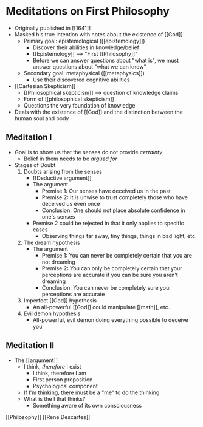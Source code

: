 # Meditations on First Philosophy

- Originally published in [[1641]]
- Masked his true intention with notes about the existence of [[God]]
  - Primary goal: epistemological ([[epistemology]])
    - Discover their abilities in knowledge/belief
    - [[Epistemology]] --> "First [[Philosophy]]"
    - Before we can answer questions about "what is", we must answer questions about "what we can know"
  - Secondary goal: metaphysical ([[metaphysics]])
    - Use their discovered cognitive abilities
- [[Cartesian Skepticism]]
  - [[Philosophical skepticism]] --> question of knowledge claims
  - Form of [[philosophical skepticism]]
  - Questions the very foundation of knowledge
- Deals with the existence of [[God]] and the distinction between the human soul and body

## Meditation I

- Goal is to show us that the senses do not provide _certainty_
  - Belief in them needs to be _argued for_
- Stages of Doubt
  1. Doubts arising from the senses
     - [[Deductive argument]]
     - The argument
       - Premise 1: Our senses have deceived us in the past
       - Premise 2: It is unwise to trust completely those who have deceived us even once
       - Conclusion: One should not place absolute confidence in one's senses
     - Premise 2 could be rejected in that it only applies to specific cases
       - Observing things far away, tiny things, things in bad light, etc.
  2. The dream hypothesis
     - The argument
       - Premise 1: You can never be completely certain that you are not dreaming
       - Premise 2: You can only be completely certain that your perceptions are accurate if you can be sure you aren't dreaming
       - Conclusion: You can never be completely sure your perceptions are accurate
  3. Imperfect [[God]] hypothesis
     - An all-powerful [[God]] could manipulate [[math]], etc.
  4. Evil demon hypothesis
     - All-powerful, evil demon doing everything possible to deceive you

## Meditation II

- The [[argument]]
  - I think, *therefore* I exist
    - I think, therefore I am
    - First person proposition
    - Psychological component
  - If I'm thinking, there must be a "me" to do the thinking
  - What is the I that thinks?
    - Something aware of its own consciousness

[[Philosophy]] [[Rene Descartes]]

